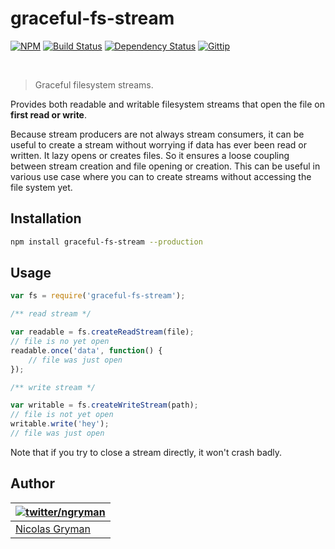 # graceful-fs-stream

[![NPM](http://img.shields.io/npm/v/graceful-fs-stream.svg)](https://www.npmjs.org/package/graceful-fs-stream) [![Build Status](http://img.shields.io/travis/ngryman/graceful-fs-stream.svg)](https://travis-ci.org/ngryman/graceful-fs-stream) [![Dependency Status](http://img.shields.io/gemnasium/ngryman/graceful-fs-stream.png)](https://gemnasium.com/ngryman/graceful-fs-stream) [![Gittip](http://img.shields.io/gittip/ngryman.svg)](https://www.gittip.com/ngryman/)

<br>

> Graceful filesystem streams.

Provides both readable and writable filesystem streams that open the file on **first read or write**.

Because stream producers are not always stream consumers, it can be useful to create a stream without worrying if data
has ever been read or written.
It lazy opens or creates files. So it ensures a loose coupling between stream creation and file opening or creation.
This can be useful in various use case where you can to create streams without accessing the file system yet.

## Installation

```bash
npm install graceful-fs-stream --production
```

## Usage

```javascript
var fs = require('graceful-fs-stream');

/** read stream */

var readable = fs.createReadStream(file);
// file is no yet open
readable.once('data', function() {
	// file was just open
});

/** write stream */

var writable = fs.createWriteStream(path);
// file is not yet open
writable.write('hey');
// file was just open
```

Note that if you try to close a stream directly, it won't crash badly.

## Author

| [![twitter/ngryman](http://gravatar.com/avatar/2e1c2b5e153872e9fb021a6e4e376ead?size=70)](http://twitter.com/ngryman "Follow @ngryman on Twitter") |
|---|
| [Nicolas Gryman](http://ngryman.sh) |
